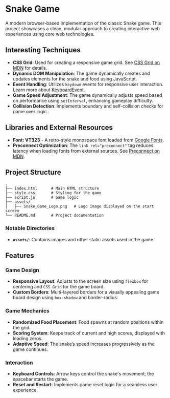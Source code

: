 
# Snake Game

A modern browser-based implementation of the classic Snake game. This project showcases a clean, modular approach to creating interactive web experiences using core web technologies.

## Interesting Techniques

- **CSS Grid**: Used for creating a responsive game grid. See [CSS Grid on MDN](https://developer.mozilla.org/en-US/docs/Web/CSS/CSS_Grid_Layout) for details.
- **Dynamic DOM Manipulation**: The game dynamically creates and updates elements for the snake and food using JavaScript.
- **Event Handling**: Utilizes `keydown` events for responsive user interaction. Learn more about [KeyboardEvent](https://developer.mozilla.org/en-US/docs/Web/API/KeyboardEvent).
- **Game Speed Adjustment**: The game dynamically adjusts speed based on performance using `setInterval`, enhancing gameplay difficulty.
- **Collision Detection**: Implements boundary and self-collision checks for game over logic.

## Libraries and External Resources

- **Font: VT323** - A retro-style monospace font loaded from [Google Fonts](https://fonts.google.com/specimen/VT323).
- **Preconnect Optimization**: The `link rel="preconnect"` tag reduces latency when loading fonts from external sources. See [Preconnect on MDN](https://developer.mozilla.org/en-US/docs/Web/HTML/Link_types/preconnect).

## Project Structure

```plaintext
.
├── index.html      # Main HTML structure
├── style.css       # Styling for the game
├── script.js       # Game logic
├── assets/
│   ├── Snake_Game_Logo.png   # Logo image displayed on the start screen
└── README.md       # Project documentation
```

### Notable Directories

- **`assets/`**: Contains images and other static assets used in the game.

## Features

### Game Design
- **Responsive Layout**: Adjusts to the screen size using `flexbox` for centering and `CSS Grid` for the game board.
- **Custom Borders**: Multi-layered borders for a visually appealing game board design using `box-shadow` and border-radius.

### Game Mechanics
- **Randomized Food Placement**: Food spawns at random positions within the grid. 
- **Scoring System**: Keeps track of current and high scores, displayed with leading zeros.
- **Adaptive Speed**: The snake’s speed increases progressively as the game continues.

### Interaction
- **Keyboard Controls**: Arrow keys control the snake's movement; the spacebar starts the game.
- **Reset and Restart**: Implements game reset logic for a seamless user experience.
